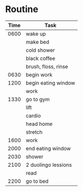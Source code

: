 # Routine

| Time | Task                |
| ---- | ------------------- |
| 0600 | wake up             |
|      | make bed            |
|      | cold shower         |
|      | black coffee        |
|      | brush, floss, rinse |
| 0630 | begin work          |
| 1200 | begin eating window |
|      | work                |
| 1330 | go to gym           |
|      | lift                |
|      | cardio              |
|      | head home           |
|      | stretch             |
| 1600 | work                |
| 2000 | end eating window   |
| 2030 | shower              |
| 2100 | 2 duolingo lessions |
|      | read                |
| 2200 | go to bed           |
